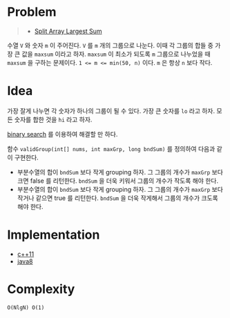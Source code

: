 # Problem

> * [Split Array Largest Sum](https://leetcode.com/problems/split-array-largest-sum/)

수열 `V` 와 숫자 `m` 이 주어진다. `V` 를 `m` 개의 그룹으로 나눈다.
이때 각 그룹의 합들 중 가장 큰 값을 `maxsum` 이라고 하자.  `maxsum` 이
최소가 되도록 `m` 그룹으로 나누었을 때 `maxsum` 을 구하는 문제이다. 
`1 <= m <= min(50, n)` 이다. `m` 은 항상 `n` 보다 작다.

# Idea

가장 잘게 나누면 각 숫자가 하나의 그룹이 될 수 있다. 가장 큰 숫자를
`lo` 라고 하자. 모든 숫자를 합한 것을 `hi` 라고 하자.

[binary search](/fundamentals/search/binarysearch/README.md) 를
이용하여 해결할 만 하다.

함수 `validGroup(int[] nums, int maxGrp, long bndSum)` 를 정의하여
다음과 같이 구현한다.

* 부분수열의 합이 `bndSum` 보다 작게 grouping 하자. 그 그룹의 개수가
  `maxGrp` 보다 크면 false 를 리턴한다. `bndSum` 을 더욱 키워서 그룹의
  개수가 작도록 해야 한다.
* 부분수열의 합이 `bndSum` 보다 작게 grouping 하자. 그 그룹의 개수가
  `maxGrp` 보다 작거나 같으면 true 를 리턴한다. `bndSum` 을 더욱
  작게해서 그룹의 개수가 크도록 해야 한다.

# Implementation

* [c++11](a.cpp)
* [java8](MainApp.java)

# Complexity

```
O(NlgN) O(1)
```

